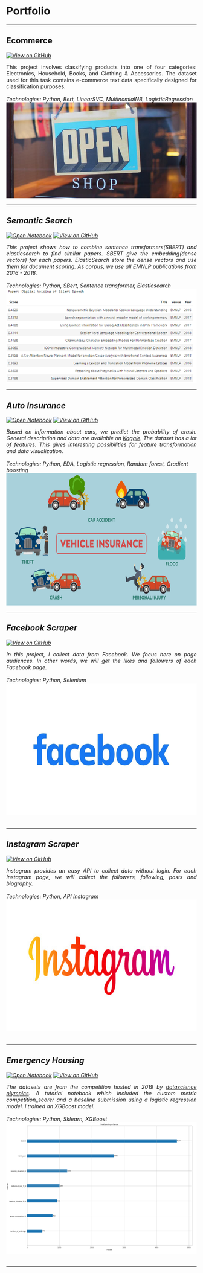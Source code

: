 # Portfolio
---
## Ecommerce

[![View on GitHub](https://img.shields.io/badge/GitHub-View_on_GitHub-blue?logo=GitHub)](https://github.com/ball-alhousseynou/Ecommerce)


<div style="text-align: justify">This project involves classifying products into one of four categories: Electronics, Household, Books, and Clothing & Accessories. The dataset used for this task contains e-commerce text data specifically designed for classification purposes. </div>
<br>
<em>Technologies: Python, Bert, LinearSVC, MultinomialNB, LogisticRegression
<center><img src="images/ecommerce.jpg" /> </center>


---
## Semantic Search

[![Open Notebook](https://img.shields.io/badge/Jupyter-Open_Notebook-blue?logo=Jupyter)](projects/semantic_search.html)
[![View on GitHub](https://img.shields.io/badge/GitHub-View_on_GitHub-blue?logo=GitHub)](https://github.com/ball-alhousseynou/Semantic-Search)


<div style="text-align: justify">This project shows how to combine sentence transformers(SBERT) and elasticsearch to find similar papers. SBERT give the embedding(dense vectors) for each papers. ElasticSearch store the dense vectors and use them for document scoring. As corpus, we use all EMNLP publications from 2016 - 2018. </div>
<br>
<em>Technologies: Python, SBert, Sentence transformer, Elasticsearch
<center><img src="images/search_query.png" /> </center>


---
## Auto Insurance

[![Open Notebook](https://img.shields.io/badge/Jupyter-Open_Notebook-blue?logo=Jupyter)](projects/autoinsurance.html)
[![View on GitHub](https://img.shields.io/badge/GitHub-View_on_GitHub-blue?logo=GitHub)](https://github.com/ball-alhousseynou/Kaggle-Challenge-Auto-Insurance)


<div style="text-align: justify">Based on information about cars, we predict the probability of crash. General description and data are available on <a href="https://www.kaggle.com/competitions/auto-insurance-fall-2017">Kaggle</a>. The dataset has a lot of features. This gives interesting possibilities for feature transformation and data visualization.</div>

<br>
<em>Technologies: Python, EDA, Logistic regression, Random forest, Gradient boosting 
<center><img src="images/autoinsurance.png" width="700" height="350"/></center>

---
## Facebook Scraper

[![View on GitHub](https://img.shields.io/badge/GitHub-View_on_GitHub-blue?logo=GitHub)](https://github.com/ball-alhousseynou/Facebook-Scraper)

<div style="text-align: justify">In this project, I collect data from Facebook. We focus here on page audiences. In other words, we will get the likes and followers of each Facebook page.</div>

<br>
<em>Technologies: Python, Selenium
<center><img src="images/facebook.jpg" width="700" height="350"></center>
<br>


---
## Instagram Scraper

[![View on GitHub](https://img.shields.io/badge/GitHub-View_on_GitHub-blue?logo=GitHub)](https://github.com/ball-alhousseynou/Instagram-Scraper)

<div style="text-align: justify">Instagram provides an easy API to collect data without login. For each Instagram page, we will collect the followers, following, posts and biography.</div>

<br>
<em>Technologies: Python, API Instagram
<center><img src="images/insta.jpg" width="700" height="350"></center>
<br>

---
## Emergency Housing

[![Open Notebook](https://img.shields.io/badge/Jupyter-Open_Notebook-blue?logo=Jupyter)](projects/emergencyhousing.html)
[![View on GitHub](https://img.shields.io/badge/GitHub-View_on_GitHub-blue?logo=GitHub)](https://github.com/ball-alhousseynou/emergency-housing)

<div style="text-align: justify">The datasets are from the competition hosted in 2019 by <a href="https://www.datascience-olympics.com/">datascience olympics</a>. A tutorial notebook which included the custom metric competition_scorer and a baseline submission using a logistic regression model. I trained an XGBoost model.</div>

<br>
<em>Technologies: Python, Sklearn, XGBoost 
<center><img src="images/emergencyhousing.png"/></center>
<br>

---
